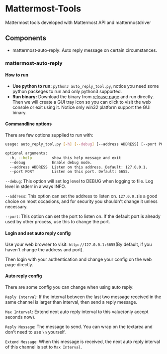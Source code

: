 # Mattermost-Tools
Mattermost tools developed with Mattermost API and mattermostdriver

## Components
- mattermost-auto-reply: Auto reply message on certain circumstances.

### mattermost-auto-reply
#### How to run

- **Use python to run:** `python3 auto_reply_tool.py`, notice you need some python packeges to run and only python3 supported.
- **Run binary:** Download the binary from  [release page](https://github.com/Martzki/Mattermost-Tools/releases) and run directly. Then we will create a GUI tray icon so you can click to visit the web console or exit using it. Notice only win32 platform support the GUI binary.

#### Commandline options

There are few options supplied to run with:

``` bash
usage: auto_reply_tool.py [-h] [--debug] [--address ADDRESS] [--port PORT]

optional arguments:
  -h, --help         show this help message and exit
  --debug            Enable debug mode.
  --address ADDRESS  Listen on this address. Default: 127.0.0.1.
  --port PORT        Listen on this port. Default: 6655.

```

`--debug`: This option will set log level to DEBUG when logging to file. Log level in stderr in always INFO.

`--address`: This option can set the address to listen on. `127.0.0.1`is a good choice on most occasions, and for security you shouldn't change it unless necessary.

`--port`: This option can set the port to listen on. If the default port is already used by other process, use this to change the port.

#### Login and set auto reply config

Use your web browser to visit: `http://127.0.0.1:6655`(By default, if you haven't change the address and port).

Then login with your authentication and change your config on the web page directly.

#### Auto reply config

There are some config you can change when using auto reply:

`Reply Interval`: If the interval between the last two message received in the same channel is larger than interval, then send a reply message.

`Max Interval`: Extend next auto reply interval to this value(only accept seconds now).

`Reply Message`: The message to send. You can wrap on the textarea and don't need to use `\n` yourself.

`Extend Message`: When this message is received, the next auto reply interval of this channel is set to `Max Interval`.

